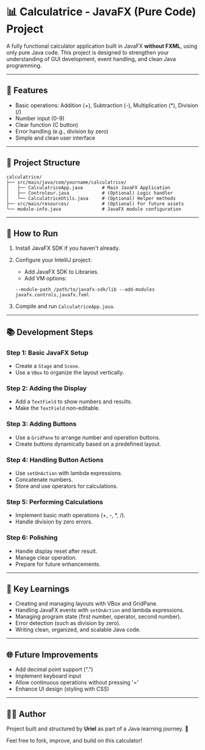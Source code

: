 # 📊 Calculatrice - JavaFX (Pure Code) Project

A fully functional calculator application built in JavaFX **without FXML**, using only pure Java code. This project is designed to strengthen your understanding of GUI development, event handling, and clean Java programming.

---

## 🌟 Features

- Basic operations: Addition (+), Subtraction (-), Multiplication (*), Division (/)
- Number input (0-9)
- Clear function (C button)
- Error handling (e.g., division by zero)
- Simple and clean user interface

---

## 🔧 Project Structure

```
calculatrice/
├── src/main/java/com/yourname/calculatrice/
│   ├── CalculatriceApp.java       # Main JavaFX Application
│   ├── Controleur.java            # (Optional) Logic handler
│   └── CalculatriceUtils.java     # (Optional) Helper methods
├── src/main/resources/            # (Optional) For future assets
└── module-info.java               # JavaFX module configuration
```

---

## 🔮 How to Run

1. Install JavaFX SDK if you haven't already.
2. Configure your IntelliJ project:
    - Add JavaFX SDK to Libraries.
    - Add VM options:

   ```
   --module-path /path/to/javafx-sdk/lib --add-modules javafx.controls,javafx.fxml
   ```

3. Compile and run `CalculatriceApp.java`.

---

## 📚 Development Steps

### Step 1: Basic JavaFX Setup
- Create a `Stage` and `Scene`.
- Use a `VBox` to organize the layout vertically.

### Step 2: Adding the Display
- Add a `TextField` to show numbers and results.
- Make the `TextField` non-editable.

### Step 3: Adding Buttons
- Use a `GridPane` to arrange number and operation buttons.
- Create buttons dynamically based on a predefined layout.

### Step 4: Handling Button Actions
- Use `setOnAction` with lambda expressions.
- Concatenate numbers.
- Store and use operators for calculations.

### Step 5: Performing Calculations
- Implement basic math operations (+, -, *, /).
- Handle division by zero errors.

### Step 6: Polishing
- Handle display reset after result.
- Manage clear operation.
- Prepare for future enhancements.

---

## 📝 Key Learnings

- Creating and managing layouts with VBox and GridPane.
- Handling JavaFX events with `setOnAction` and lambda expressions.
- Managing program state (first number, operator, second number).
- Error detection (such as division by zero).
- Writing clean, organized, and scalable Java code.

---

## 🌐 Future Improvements

- Add decimal point support (".")
- Implement keyboard input
- Allow continuous operations without pressing '='
- Enhance UI design (styling with CSS)

---

## 👨‍💻 Author

Project built and structured by **Uriel** as part of a Java learning journey. 🚀

Feel free to fork, improve, and build on this calculator!

